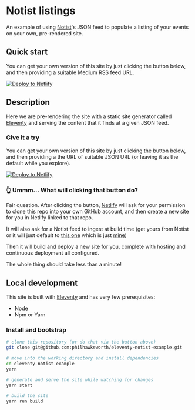 # Notist listings

An example of using [Notist](https://noti.st)'s JSON feed to populate a listing of your events on your own, pre-rendered site.


## Quick start

You can get your own version of this site by just clicking the button below, and then providing a suitable Medium RSS feed URL.

[![Deploy to Netlify](https://www.netlify.com/img/deploy/button.svg)](https://app.netlify.com/start/deploy?repository=https://github.com/philhawksworth/eleventy-notist-example)


## Description

Here we are pre-rendering the site with a static site generator called <a href="https://11ty.io">Eleventy</a> and serving the content that it finds at a given JSON feed.


### Give it a try

You can get your own version of this site by just clicking the button below, and then providing a the URL of suitable JSON URL (or leaving it as the default while you explore).

[![Deploy to Netlify](https://www.netlify.com/img/deploy/button.svg)](https://app.netlify.com/start/deploy?repository=https://github.com/philhawksworth/eleventy-notist-example)


### 👆 Ummm... What will clicking that button do?


Fair question. After clicking the button, [Netlify](https://www.netlify.com) will ask for your permission to clone this repo into your own GitHub account, and then create a new site for you in Netlify linked to that repo.

It will also ask for a Notist feed to ingest at build time (get yours from Notist or it will just default to [this one](https://noti.st/philhawksworth.json) which is just [mine](https://noti.st/philhawksworth))

Then it will build and deploy a new site for you, complete with hosting and continuous deployment all configured.

The whole thing should take less than a minute!



## Local development

This site is built with [Eleventy](https://11ty.io) and has very few prerequisites:

- Node
- Npm or Yarn

### Install and bootstrap

```bash
# clone this repository (or do that via the button above)
git clone git@github.com:philhawksworth/eleventy-notist-example.git

# move into the working directory and install dependencies
cd eleventy-notist-example
yarn

# generate and serve the site while watching for changes
yarn start

# build the site
yarn run build

```

